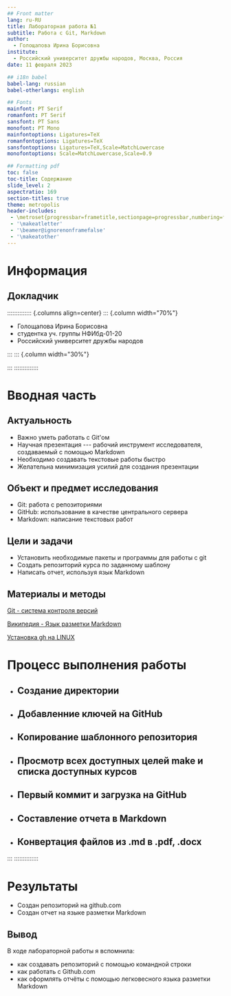 ```yaml
---
## Front matter
lang: ru-RU
title: Лабораторная работа №1
subtitle: Работа с Git, Markdown
author:
  - Голощапова Ирина Борисовна
institute:
  - Российский университет дружбы народов, Москва, Россия
date: 11 февраля 2023

## i18n babel
babel-lang: russian
babel-otherlangs: english

## Fonts
mainfont: PT Serif
romanfont: PT Serif
sansfont: PT Sans
monofont: PT Mono
mainfontoptions: Ligatures=TeX
romanfontoptions: Ligatures=TeX
sansfontoptions: Ligatures=TeX,Scale=MatchLowercase
monofontoptions: Scale=MatchLowercase,Scale=0.9

## Formatting pdf
toc: false
toc-title: Содержание
slide_level: 2
aspectratio: 169
section-titles: true
theme: metropolis
header-includes:
 - \metroset{progressbar=frametitle,sectionpage=progressbar,numbering=fraction}
 - '\makeatletter'
 - '\beamer@ignorenonframefalse'
 - '\makeatother'
---
```


# Информация

## Докладчик

:::::::::::::: {.columns align=center}
::: {.column width="70%"}

  * Голощапова Ирина Борисовна
  * студентка уч. группы НФИбд-01-20
  * Российский университет дружбы народов
  

:::
::: {.column width="30%"}


:::
::::::::::::::

# Вводная часть

## Актуальность

- Важно уметь работать с Git'ом
- Научная презентация --- рабочий инструмент исследователя, создаваемый с помощью Markdown
- Необходимо создавать текстовые работы быстро
- Желательна минимизация усилий для создания презентации

## Объект и предмет исследования

- Git: работа с репозиториями
- GitHub: использование в качестве центрального сервера
- Markdown: написание текстовых работ

## Цели и задачи

- Установить необходимые пакеты и программы для работы с git
- Создать репозиторий курса по заданному шаблону
- Написать отчет, используя язык Markdown

## Материалы и методы

[Git - система контроля версий](https://github.com/)

[Википедия - Язык разметки Markdown](https://ru.wikipedia.org/wiki/Markdown)

[Установка gh на LINUX](https://github.com/cli/cli/blob/trunk/docs/install_linux.md)

# Процесс выполнения работы

- ## Создание директории

- ## Добавленние ключей на GitHub

- ## Копирование шаблонного репозитория

- ## Просмотр всех доступных целей make и списка доступных курсов

- ## Первый коммит и загрузка на GitHub

- ## Составление отчета в Markdown

- ## Конвертация файлов из .md в .pdf, .docx

:::
::::::::::::::

# Результаты

- Создан репозиторий на github.com
- Создан отчет на языке разметки Markdown


## Вывод

В ходе лабораторной работы я вспомнила:
-  как создавать репозиторий с помощью командной строки
-  как работать с Github.com  
-  как оформлять отчёты с помощью легковесного языка разметки Markdown
